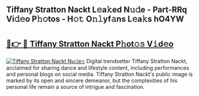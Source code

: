 ## Tiffany Stratton Nackt L𝚎a𝚔ed N𝚞𝚍e - Part-RRq Vi𝚍𝚎o P𝚑𝚘tos - H𝚘𝚝 O𝚗𝚕yf𝚊ns L𝚎a𝚔s hO4YW

# <h2><a href="http://kfefkkn.oniu.top/?m=Tiffany+Stratton+Nackt">🔗👉 🔴 Tiffany Stratton Nackt P𝚑ot𝚘𝚜 V𝚒d𝚎o</a></h2>

[![Tiffany Stratton Nackt Nu𝚍e𝚜](https://i.imgur.com/0qMVB7G.gif)](http://kfefkkn.oniu.top/?m=Tiffany+Stratton+Nackt)
Digital trendsetter Tiffany Stratton Nackt, acclaimed for sharing dance and lifestyle content, including performances and personal blogs on social media. Tiffany Stratton Nackt's public image is marked by its open and sincere demeanor, but the complexities of his personal life remain a source of intrigue and fascination.  
